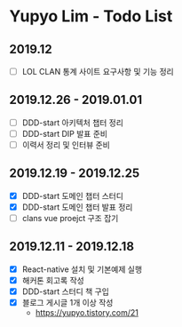 # Yupyo Lim - Todo List
## 2019.12
 - [ ] LOL CLAN 통계 사이트 요구사항 및 기능 정리
## 2019.12.26 - 2019.01.01
 - [ ] DDD-start 아키텍처 챕터 정리
 - [ ] DDD-start DIP 발표 준비
 - [ ] 이력서 정리 및 인터뷰 준비
## 2019.12.19 - 2019.12.25
 - [x] DDD-start 도메인 챕터 스터디
 - [x] DDD-start 도메인 챕터 발표 정리
 - [ ] clans vue proejct 구조 잡기
## 2019.12.11 - 2019.12.18
 - [x] React-native 설치 및 기본예제 실행
 - [x] 해커톤 회고록 작성
 - [x] DDD-start 스터디 책 구입
 - [x] 블로그 게시글 1개 이상 작성
   - https://yupyo.tistory.com/21

